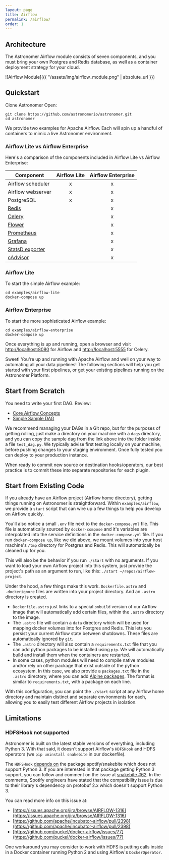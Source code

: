 ```yaml
---
layout: page
title: Airflow
permalink: /airflow/
order: 1
---
```


## Architecture

The Astronomer Airflow module consists of seven components, and you must bring
your own Postgres and Redis database, as well as a container deployment strategy
for your cloud.

![Airflow Module]({{ "/assets/img/airflow_module.png" | absolute_url }})

## Quickstart

Clone Astronomer Open:

```
git clone https://github.com/astronomerio/astronomer.git
cd astronomer
```

We provide two examples for Apache Airflow.  Each will spin up a handful of containers to mimic a live Astronomer environment.

### Airflow Lite vs Airflow Enterprise

Here's a comparison of the components included in Airflow Lite vs Airflow Enterprise:

| Component | Airflow Lite | Airflow Enterprise |
|--------- |:----:|:----------:|
| Airflow scheduler | x | x |
| Airflow webserver | x | x |
| PostgreSQL | x | x |
| [Redis](https://redis.io/) |  | x |
| [Celery](http://www.celeryproject.org/) |  | x |
| [Flower](http://flower.readthedocs.io/en/latest/) |  | x |
| [Prometheus](https://prometheus.io) |  | x |
| [Grafana](https://grafana.com) |  | x |
| [StatsD exporter](https://github.com/prometheus/statsd_exporter) |  | x |
| [cAdvisor](https://github.com/google/cadvisor) |  | x |

### Airflow Lite

To start the simple Airflow example:

```
cd examples/airflow-lite
docker-compose up
```

### Airflow Enterprise

To start the more sophisticated Airflow example:

```
cd examples/airflow-enterprise
docker-compose up
```

Once everything is up and running, open a browser and visit <http://localhost:8080> for Airflow and <http://localhost:5555> for Celery.

Sweet! You're up and running with Apache Airflow and well on your way to
automating all your data pipelines! The following sections will help you get
started with your first pipelines, or get your existing pipelines running on
the Astronomer Platform.

## Start from Scratch

You need to write your first DAG. Review:

* [Core Airflow Concepts](https://docs.astronomer.io/v2/apache_airflow/tutorial/core-airflow-concepts.html)
* [Simple Sample DAG](https://docs.astronomer.io/v2/apache_airflow/tutorial/sample-dag.html)

We recommend managing your DAGs in a Git repo, but for the purposes of getting
rolling, just make a directory on your machine with a `dags` directory, and you
can copy the sample dag from the link above into the folder inside a file
`test_dag.py`. We typically advise first testing locally on your machine, before
pushing changes to your staging environment. Once fully tested you can deploy
to your production instance.

When ready to commit new source or destination hooks/operators, our best
practice is to commit these into separate repositories for each plugin.

## Start from Existing Code

If you already have an Airflow project (Airflow home directory), getting things
running on Astronomer is straightforward. Within `examples/airflow`, we provide
a `start` script that can wire up a few things to help you develop on Airflow
quickly.

You'll also notice a small `.env` file next to the `docker-compose.yml` file.
This file is automatically sourced by `docker-compose` and it's variables are
interpolated into the service definitions in the `docker-compose.yml` file. If
you run `docker-compose up`, like we did above, we mount volumes into your host
machine's `/tmp` directory for Postgres and Redis. This will automatically be
cleaned up for you.

This will also be the behavior if you run `./start` with no arguments. If you
want to load your own Airflow project into this system, just provide the
project's path as an argument to run, like this:
`./start ~/repos/airflow-project`.

Under the hood, a few things make this work. `Dockerfile.astro` and
`.dockerignore` files are written into your project directory. And an `.astro`
directory is created.

* `Dockerfile.astro` just links to a special `onbuild` version of our Airflow
  image that will automatically add certain files, within the `.astro` directory
  to the image.
* The `.astro` file will contain a `data` directory which will be used for
  mapping docker volumes into for Postgres and Redis. This lets you persist
  your current Airflow state between shutdowns. These files are automatically
  ignored by `git`.
* The `.astro` directory will also contain a `requirements.txt` file that you
  can add python packages to be installed using `pip`. We will automatically build
  and install them when the containers are restarted.
* In some cases, python modules will need to compile native modules and/or rely
  on other package that exist outside of the python ecosystem. In this case, we
  also provide a `packages.txt` file in the `.astro` directory, where you can add
  [Alpine packages](https://pkgs.alpinelinux.org/packages). The format is similar
  to `requirements.txt`, with a package on each line.

With this configuration, you can point the `./start` script at any Airflow home
directory and maintain distinct and separate environments for each, allowing you
to easily test different Airflow projects in isolation.

## Limitations

### HDFSHook not supported

Astronomer is built on the latest stable versions of everything, including
Python 3. With that said, it doesn't support Airflow's `HDFSHook` and HDFS
operators (we `pip uninstall snakebite` in our dockerfile).

The `HDFSHook`
[depends on](https://github.com/apache/incubator-airflow/blob/b75367bb572e8bbfc1bfd539fbb34a76a5ed484d/setup.py#L129)
the package spotify/snakebite which does not support Python 3. If you are
interested in that package getting Python 3 support, you can follow and
comment on the issue at
[snakebite #62](https://github.com/spotify/snakebite/issues/62). In the
comments, Spotify engineers have stated that the compatibility issue is due to
their library's dependency on protobuf 2.x which doesn't support Python 3.

You can read more info on this issue at:

* [https://issues.apache.org/jira/browse/AIRFLOW-1316](https://issues.apache.org/jira/browse/AIRFLOW-1316)
* [https://github.com/apache/incubator-airflow/pull/2398](https://github.com/apache/incubator-airflow/pull/2398)
* [https://github.com/puckel/docker-airflow/issues/77](https://github.com/puckel/docker-airflow/issues/77)

One workaround you may consider to work with HDFS is putting calls inside in a
Docker container running Python 2 and using Airflow's `DockerOperator`.
